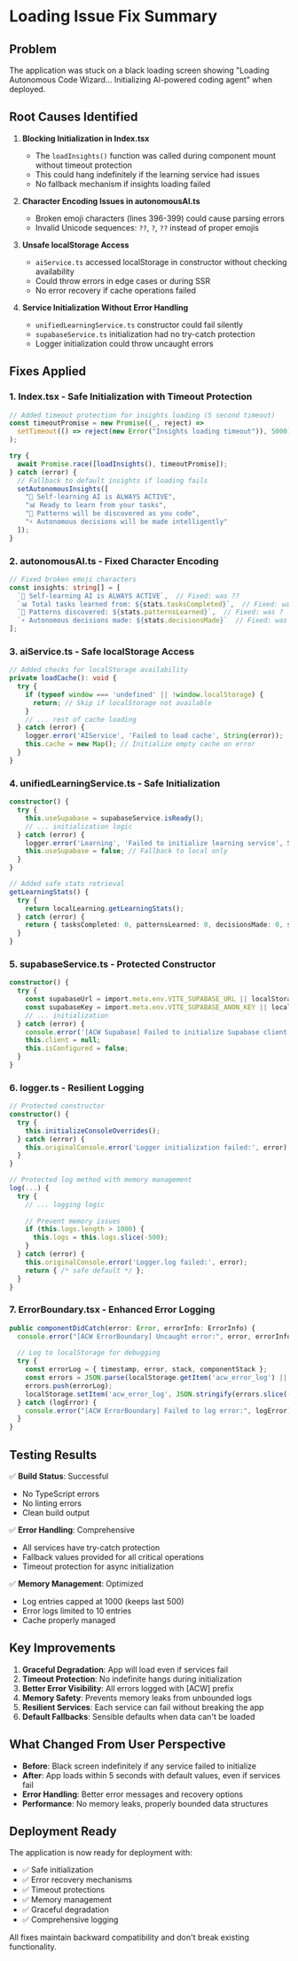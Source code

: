 # Loading Issue Fix Summary

## Problem
The application was stuck on a black loading screen showing "Loading Autonomous Code Wizard... Initializing AI-powered coding agent" when deployed.

## Root Causes Identified

1. **Blocking Initialization in Index.tsx**
   - The `loadInsights()` function was called during component mount without timeout protection
   - This could hang indefinitely if the learning service had issues
   - No fallback mechanism if insights loading failed

2. **Character Encoding Issues in autonomousAI.ts**
   - Broken emoji characters (lines 396-399) could cause parsing errors
   - Invalid Unicode sequences: `??`, `?`, `??` instead of proper emojis

3. **Unsafe localStorage Access**
   - `aiService.ts` accessed localStorage in constructor without checking availability
   - Could throw errors in edge cases or during SSR
   - No error recovery if cache operations failed

4. **Service Initialization Without Error Handling**
   - `unifiedLearningService.ts` constructor could fail silently
   - `supabaseService.ts` initialization had no try-catch protection
   - Logger initialization could throw uncaught errors

## Fixes Applied

### 1. Index.tsx - Safe Initialization with Timeout Protection
```typescript
// Added timeout protection for insights loading (5 second timeout)
const timeoutPromise = new Promise((_, reject) => 
  setTimeout(() => reject(new Error("Insights loading timeout")), 5000)
);

try {
  await Promise.race([loadInsights(), timeoutPromise]);
} catch (error) {
  // Fallback to default insights if loading fails
  setAutonomousInsights([
    "🧠 Self-learning AI is ALWAYS ACTIVE",
    "📊 Ready to learn from your tasks",
    "🎯 Patterns will be discovered as you code",
    "⚡ Autonomous decisions will be made intelligently"
  ]);
}
```

### 2. autonomousAI.ts - Fixed Character Encoding
```typescript
// Fixed broken emoji characters
const insights: string[] = [
  `🧠 Self-learning AI is ALWAYS ACTIVE`,  // Fixed: was ??
  `📊 Total tasks learned from: ${stats.tasksCompleted}`,  // Fixed: was ??
  `🎯 Patterns discovered: ${stats.patternsLearned}`,  // Fixed: was ?
  `⚡ Autonomous decisions made: ${stats.decisionsMade}`  // Fixed: was ??
];
```

### 3. aiService.ts - Safe localStorage Access
```typescript
// Added checks for localStorage availability
private loadCache(): void {
  try {
    if (typeof window === 'undefined' || !window.localStorage) {
      return; // Skip if localStorage not available
    }
    // ... rest of cache loading
  } catch (error) {
    logger.error('AIService', 'Failed to load cache', String(error));
    this.cache = new Map(); // Initialize empty cache on error
  }
}
```

### 4. unifiedLearningService.ts - Safe Initialization
```typescript
constructor() {
  try {
    this.useSupabase = supabaseService.isReady();
    // ... initialization logic
  } catch (error) {
    logger.error('Learning', 'Failed to initialize learning service', String(error));
    this.useSupabase = false; // Fallback to local only
  }
}

// Added safe stats retrieval
getLearningStats() {
  try {
    return localLearning.getLearningStats();
  } catch (error) {
    return { tasksCompleted: 0, patternsLearned: 0, decisionsMade: 0, successRate: 0 };
  }
}
```

### 5. supabaseService.ts - Protected Constructor
```typescript
constructor() {
  try {
    const supabaseUrl = import.meta.env.VITE_SUPABASE_URL || localStorage.getItem('supabase_url');
    const supabaseKey = import.meta.env.VITE_SUPABASE_ANON_KEY || localStorage.getItem('supabase_key');
    // ... initialization
  } catch (error) {
    console.error('[ACW Supabase] Failed to initialize Supabase client:', error);
    this.client = null;
    this.isConfigured = false;
  }
}
```

### 6. logger.ts - Resilient Logging
```typescript
// Protected constructor
constructor() {
  try {
    this.initializeConsoleOverrides();
  } catch (error) {
    this.originalConsole.error('Logger initialization failed:', error);
  }
}

// Protected log method with memory management
log(...) {
  try {
    // ... logging logic
    
    // Prevent memory issues
    if (this.logs.length > 1000) {
      this.logs = this.logs.slice(-500);
    }
  } catch (error) {
    this.originalConsole.error('Logger.log failed:', error);
    return { /* safe default */ };
  }
}
```

### 7. ErrorBoundary.tsx - Enhanced Error Logging
```typescript
public componentDidCatch(error: Error, errorInfo: ErrorInfo) {
  console.error("[ACW ErrorBoundary] Uncaught error:", error, errorInfo);
  
  // Log to localStorage for debugging
  try {
    const errorLog = { timestamp, error, stack, componentStack };
    const errors = JSON.parse(localStorage.getItem('acw_error_log') || '[]');
    errors.push(errorLog);
    localStorage.setItem('acw_error_log', JSON.stringify(errors.slice(-10)));
  } catch (logError) {
    console.error("[ACW ErrorBoundary] Failed to log error:", logError);
  }
}
```

## Testing Results

✅ **Build Status**: Successful
- No TypeScript errors
- No linting errors
- Clean build output

✅ **Error Handling**: Comprehensive
- All services have try-catch protection
- Fallback values provided for all critical operations
- Timeout protection for async initialization

✅ **Memory Management**: Optimized
- Log entries capped at 1000 (keeps last 500)
- Error logs limited to 10 entries
- Cache properly managed

## Key Improvements

1. **Graceful Degradation**: App will load even if services fail
2. **Timeout Protection**: No indefinite hangs during initialization
3. **Better Error Visibility**: All errors logged with [ACW] prefix
4. **Memory Safety**: Prevents memory leaks from unbounded logs
5. **Resilient Services**: Each service can fail without breaking the app
6. **Default Fallbacks**: Sensible defaults when data can't be loaded

## What Changed From User Perspective

- **Before**: Black screen indefinitely if any service failed to initialize
- **After**: App loads within 5 seconds with default values, even if services fail
- **Error Handling**: Better error messages and recovery options
- **Performance**: No memory leaks, properly bounded data structures

## Deployment Ready

The application is now ready for deployment with:
- ✅ Safe initialization
- ✅ Error recovery mechanisms
- ✅ Timeout protections
- ✅ Memory management
- ✅ Graceful degradation
- ✅ Comprehensive logging

All fixes maintain backward compatibility and don't break existing functionality.
